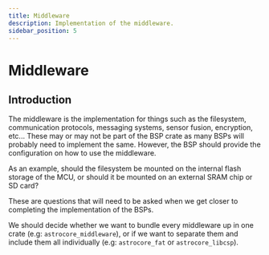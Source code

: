 ```yaml
---
title: Middleware
description: Implementation of the middleware.
sidebar_position: 5
---
```


# Middleware

## Introduction

The middleware is the implementation for things such as the filesystem, communication protocols, messaging systems, sensor fusion, encryption, etc... These may or may not be part of the BSP crate as many BSPs will probably need to implement the same. However, the BSP should provide the configuration on how to use the middleware.

As an example, should the filesystem be mounted on the internal flash storage of the MCU, or should it be mounted on an external SRAM chip or SD card?

These are questions that will need to be asked when we get closer to completing the implementation of the BSPs.

We should decide whether we want to bundle every middleware up in one crate (e.g: `astrocore_middleware`), or if we want to separate them and include them all individually (e.g: `astrocore_fat` or `astrocore_libcsp`).